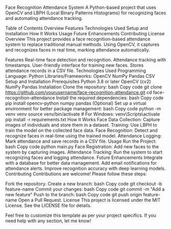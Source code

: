 Face Recognition Attendance System
A Python-based project that uses OpenCV and LBPH (Local Binary Patterns Histograms) for recognizing faces and automating attendance tracking.

Table of Contents
Overview
Features
Technologies Used
Setup and Installation
How It Works
Usage
Future Enhancements
Contributing
License
Overview
This project provides a face recognition-based attendance system to replace traditional manual methods. Using OpenCV, it captures and recognizes faces in real time, marking attendance automatically.

Features
Real-time face detection and recognition.
Attendance tracking with timestamps.
User-friendly interface for training new faces.
Stores attendance records in a CSV file.
Technologies Used
Programming Language: Python
Libraries/Frameworks:
OpenCV
NumPy
Pandas
CSV
Setup and Installation
Prerequisites
Python 3.8 or later
OpenCV (cv2)
NumPy
Pandas
Installation
Clone the repository:
bash
Copy code
git clone https://github.com/yourusername/face-recognition-attendance.git
cd face-recognition-attendance
Install the required dependencies:
bash
Copy code
pip install opencv-python numpy pandas
(Optional) Set up a virtual environment for better package management:
bash
Copy code
python -m venv venv
source venv/bin/activate  # For Windows: venv\Scripts\activate
pip install -r requirements.txt
How It Works
Face Data Collection: Capture images of individuals and store them in a dataset.
Training: Use LBPH to train the model on the collected face data.
Face Recognition: Detect and recognize faces in real-time using the trained model.
Attendance Logging: Mark attendance and save records in a CSV file.
Usage
Run the Project:
bash
Copy code
python main.py
Face Registration: Add new faces to the system by capturing images.
Attendance Tracking: Run the system to start recognizing faces and logging attendance.
Future Enhancements
Integrate with a database for better data management.
Add email notifications for attendance alerts.
Improve recognition accuracy with deep learning models.
Contributing
Contributions are welcome! Please follow these steps:

Fork the repository.
Create a new branch:
bash
Copy code
git checkout -b feature-name
Commit your changes:
bash
Copy code
git commit -m "Add a new feature"
Push to the branch:
bash
Copy code
git push origin feature-name
Open a Pull Request.
License
This project is licensed under the MIT License. See the LICENSE file for details.

Feel free to customize this template as per your project specifics. If you need help with any section, let me know!












